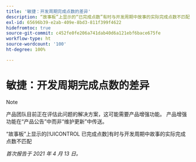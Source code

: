 ```yaml
---
title: '敏捷：开发周期完成点数的差异'
description: “故事板”上显示的“已完成点数”有时与开发周期中故事的实际完成点数不匹配
exl-id: 65696b39-e2ab-409e-8bd3-811f399f4622
hidefromtoc: true
source-git-commit: c452fe0fe206a741dab40d6a121ebf6bace675fe
workflow-type: ht
source-wordcount: '100'
ht-degree: 100%

---
```


# 敏捷：开发周期完成点数的差异

>[!NOTE]
>
>产品团队目前正在评估此问题的解决方案，这可能需要产品增强功能。 产品增强功能在“产品公告”中而非“维护更新”中传送。

“故事板”上显示的[!UICONTROL 已完成点数]有时与开发周期中故事的实际完成点数不匹配

_首次报告于 2021 年 4 月 13 日。_
